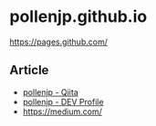 # pollenjp.github.io

https://pages.github.com/

## Article
- [pollenjp - Qiita](https://qiita.com/pollenjp)
- [pollenjp - DEV Profile](https://dev.to/pollenjp)
- https://medium.com/
